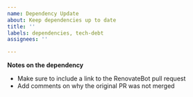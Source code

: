 ```yaml
---
name: Dependency Update
about: Keep dependencies up to date
title: ''
labels: dependencies, tech-debt
assignees: ''

---
```


**Notes on the dependency**

- Make sure to include a link to the RenovateBot pull request
- Add comments on why the original PR was not merged
